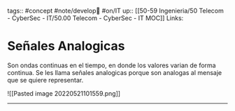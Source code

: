 tags:: #concept  #note/develop🍃  #on/IT 
up:: [[50-59 Ingenieria/50 Telecom - CyberSec - IT/50.00 Telecom - CyberSec - IT MOC]]
Links: 
# Señales Analogicas
Son ondas continuas en el tiempo, en donde los valores varian de forma continua. Se les llama señales analogicas porque son analogas al mensaje que se quiere representar.

![[Pasted image 20220521101559.png]]

___
